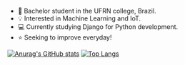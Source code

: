 - 👋 Bachelor student in the UFRN college, Brazil.
- 💡 Interested in Machine Learning and IoT.
- 💻 Currently studying Django for Python development.
- ⭐ Seeking to improve everyday!

[![Anurag's GitHub stats](https://github-readme-stats-sigma-five.vercel.app/api?username=danieln0bre&show_icons=true&theme=tokyonight)](https://github.com/anuraghazra/github-readme-stats)  [![Top Langs](https://github-readme-stats-sigma-five.vercel.app/api/top-langs/?username=danieln0bre&show_icons=true&theme=tokyonight)](https://github.com/anuraghazra/github-readme-stats)
